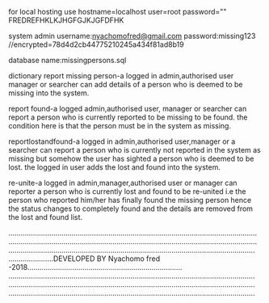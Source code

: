 for local hosting use 
hostname=localhost
user=root
password=""
FREDREFHKLKJHGFGJKJGFDFHK



system admin
username:nyachomofred@gmail.com
password:missing123 //encrypted=78d4d2cb44775210245a434f81ad8b19


database name:missingpersons.sql

dictionary
report missing person-a logged in admin,authorised user manager or searcher can add details of a person who is deemed to be missing into the system.

report found-a logged admin,authorised user, manager or searcher can report a person who is currently reported to be missing to be found. the condition here is that the person must be in the system as missing.

reportlostandfound-a logged in admin,authorised user,manager or a searcher can report a person who is currently not reported in the system as missing but somehow the user has sighted a person who is deemed to be lost. the logged in user adds the lost and found into the system.

re-unite-a logged in admin,manager,authorised user or manager can reporter a person who is currently lost and found to be re-united i.e the person who reported him/her has finally found the missing person hence the status changes to completely found and the details are removed from the lost and found list.

..........................................................................................................................
..........................................................................................................................
.........................................................................................................................
......................DEVELOPED BY Nyachomo fred -2018............................................................................
.........................................................................................................................
.........................................................................................................................
.........................................................................................................................
